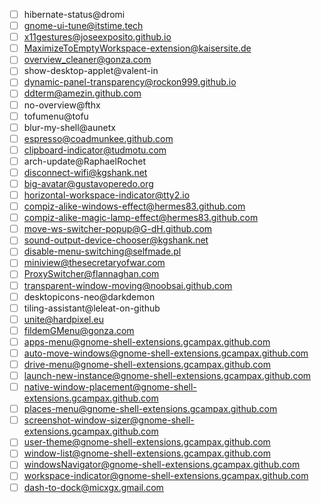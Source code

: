 - [ ] hibernate-status@dromi
- [ ] gnome-ui-tune@itstime.tech
- [ ] x11gestures@joseexposito.github.io
- [ ] MaximizeToEmptyWorkspace-extension@kaisersite.de
- [ ] overview_cleaner@gonza.com
- [ ] show-desktop-applet@valent-in
- [ ] dynamic-panel-transparency@rockon999.github.io
- [ ] ddterm@amezin.github.com
- [ ] no-overview@fthx
- [ ] tofumenu@tofu
- [ ] blur-my-shell@aunetx
- [ ] espresso@coadmunkee.github.com
- [ ] clipboard-indicator@tudmotu.com
- [ ] arch-update@RaphaelRochet
- [ ] disconnect-wifi@kgshank.net
- [ ] big-avatar@gustavoperedo.org
- [ ] horizontal-workspace-indicator@tty2.io
- [ ] compiz-alike-windows-effect@hermes83.github.com
- [ ] compiz-alike-magic-lamp-effect@hermes83.github.com
- [ ] move-ws-switcher-popup@G-dH.github.com
- [ ] sound-output-device-chooser@kgshank.net
- [ ] disable-menu-switching@selfmade.pl
- [ ] miniview@thesecretaryofwar.com
- [ ] ProxySwitcher@flannaghan.com
- [ ] transparent-window-moving@noobsai.github.com
- [ ] desktopicons-neo@darkdemon
- [ ] tiling-assistant@leleat-on-github
- [ ] unite@hardpixel.eu
- [ ] fildemGMenu@gonza.com
- [ ] apps-menu@gnome-shell-extensions.gcampax.github.com
- [ ] auto-move-windows@gnome-shell-extensions.gcampax.github.com
- [ ] drive-menu@gnome-shell-extensions.gcampax.github.com
- [ ] launch-new-instance@gnome-shell-extensions.gcampax.github.com
- [ ] native-window-placement@gnome-shell-extensions.gcampax.github.com
- [ ] places-menu@gnome-shell-extensions.gcampax.github.com
- [ ] screenshot-window-sizer@gnome-shell-extensions.gcampax.github.com
- [ ] user-theme@gnome-shell-extensions.gcampax.github.com
- [ ] window-list@gnome-shell-extensions.gcampax.github.com
- [ ] windowsNavigator@gnome-shell-extensions.gcampax.github.com
- [ ] workspace-indicator@gnome-shell-extensions.gcampax.github.com
- [ ] dash-to-dock@micxgx.gmail.com
